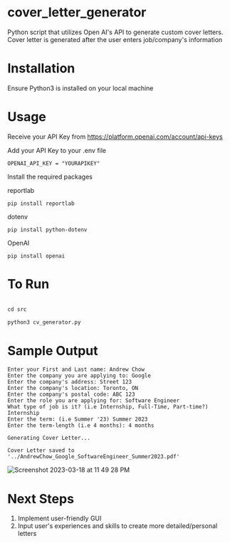 # cover_letter_generator

Python script that utilizes Open AI's API to generate custom cover letters. Cover letter is generated after the user enters job/company's information

# Installation

Ensure Python3 is installed on your local machine

# Usage

Receive your API Key from https://platform.openai.com/account/api-keys

Add your API Key to your .env file

```
OPENAI_API_KEY = "YOURAPIKEY"
```

Install the required packages 

reportlab
``` 
pip install reportlab
```

dotenv
```
pip install python-dotenv
```

OpenAI
```
pip install openai
```

# To Run
```python

cd src

python3 cv_generator.py
```

# Sample Output

```
Enter your First and Last name: Andrew Chow
Enter the company you are applying to: Google
Enter the company's address: Street 123
Enter the company's location: Toronto, ON
Enter the company's postal code: ABC 123
Enter the role you are applying for: Software Engineer
What type of job is it? (i.e Internship, Full-Time, Part-time?) Internship
Enter the term: (i.e Summer '23) Summer 2023
Enter the term-length (i.e 4 months): 4 months

Generating Cover Letter...

Cover Letter saved to '../AndrewChow_Google_SoftwareEngineer_Summer2023.pdf'
```

![Screenshot 2023-03-18 at 11 49 28 PM](https://user-images.githubusercontent.com/40132839/226152514-524685ef-f9c9-484a-a89f-babc0485a0b1.png)


# Next Steps

1. Implement user-friendly GUI
2. Input user's experiences and skills to create more detailed/personal letters








